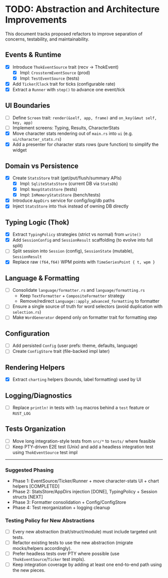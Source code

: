 # TODO: Abstraction and Architecture Improvements

This document tracks proposed refactors to improve separation of concerns, testability, and maintainability.

## Events & Runtime
- [x] Introduce `ThokEventSource` trait (recv -> ThokEvent)
  - [x] Impl: `CrosstermEventSource` (prod)
  - [x] Impl: `TestEventSource` (tests)
- [x] Add `Ticker`/`Clock` trait for ticks (configurable rate)
- [x] Extract a `Runner` with `step()` to advance one event/tick

## UI Boundaries
- [ ] Define `Screen` trait: `render(&self, app, frame)` and `on_key(&mut self, key, app)`
- [ ] Implement screens: Typing, Results, CharacterStats
- [x] Move character stats rendering out of `main.rs` into `ui` (e.g. `ui/character_stats.rs`)
- [x] Add a presenter for character stats rows (pure function) to simplify the widget

## Domain vs Persistence
- [x] Create `StatsStore` trait (get/put/flush/summary APIs)
  - [x] Impl: `SqliteStatsStore` (current DB via `StatsDb`)
  - [x] Impl: `NoopStatsStore` (tests)
  - [x] Impl: `InMemoryStatsStore` (bench/tests)
- [x] Introduce `AppDirs` service for config/log/db paths
- [x] Inject `StatsStore` into `Thok` instead of owning DB directly

## Typing Logic (Thok)
- [x] Extract `TypingPolicy` strategies (strict vs normal) from `write()`
- [x] Add `SessionConfig` and `SessionResult` scaffolding (to evolve into full split)
- [ ] Split session into `Session` (config), `SessionState` (mutable), `SessionResult`
- [x] Replace raw `(f64,f64)` WPM points with `TimeSeriesPoint { t, wpm }`

## Language & Formatting
- [ ] Consolidate `language/formatter.rs` and `language/formatting.rs`
  - Keep `TextFormatter` + `CompositeFormatter` strategy
  - Remove/redirect `Language::apply_advanced_formatting` to formatter
- [ ] Ensure a single source of truth for word selectors (avoid duplication with `selection.rs`)
- [ ] Make `WordGenerator` depend only on formatter trait for formatting step

## Configuration
- [ ] Add persisted `Config` (user prefs: theme, defaults, language)
- [ ] Create `ConfigStore` trait (file-backed impl later)

## Rendering Helpers
- [x] Extract `charting` helpers (bounds, label formatting) used by UI

## Logging/Diagnostics
- [ ] Replace `println!` in tests with `log` macros behind a `test` feature or `RUST_LOG`

## Tests Organization
- [ ] Move long integration-style tests from `src/*` to `tests/` where feasible
- [ ] Keep PTY-driven E2E test (Unix) and add a headless integration test using `ThokEventSource` test impl

---

### Suggested Phasing
- Phase 1: EventSource/Ticker/Runner + move character-stats UI + chart helpers [COMPLETED]
- Phase 2: StatsStore/AppDirs injection [DONE], TypingPolicy + Session structs [NEXT]
- Phase 3: Formatter consolidation + Config/ConfigStore
- Phase 4: Test reorganization + logging cleanup

### Testing Policy for New Abstractions
- [ ] Every new abstraction (trait/struct/module) must include targeted unit tests.
- [ ] Refactor existing tests to use the new abstraction (migrate mocks/helpers accordingly).
- [ ] Prefer headless tests over PTY where possible (use `ThokEventSource`/`Ticker` test impls).
- [ ] Keep integration coverage by adding at least one end-to-end path using the new pieces.
